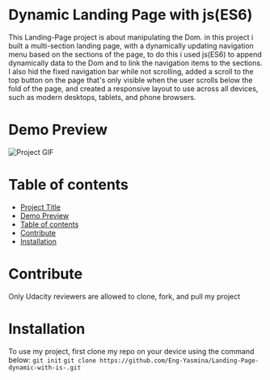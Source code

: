 # Dynamic Landing Page with js(ES6)
This Landing-Page project is about manipulating the Dom. in this project i built a multi-section landing page, with a dynamically updating navigation menu based on the sections of the page, to do this i used js(ES6) to append dynamically data to the Dom and to link the navigation items to the sections. I also hid the fixed navigation bar while not scrolling, added a scroll to the top button on the page that's only visible when the user scrolls below the fold of the page, and created a responsive layout to use across all devices, such as modern desktops, tablets, and phone browsers.
# Demo Preview
![Project GIF](https://mir-s3-cdn-cf.behance.net/project_modules/fs/ca2a6a150618167.62fd48f925b77.gif)
# Table of contents
- [Project Title](#dynamic-landing-page-with-js-es6-)
- [Demo Preview](#demo-preview)
- [Table of contents](#table-of-contents)
- [Contribute](#contribute)
- [Installation](#installation)
# Contribute
Only Udacity reviewers are allowed to clone, fork, and pull my project
# Installation
To use my project, first clone my repo on your device using the command below:
```git init```
```git clone https://github.com/Eng-Yasmina/Landing-Page-dynamic-with-is-.git```


